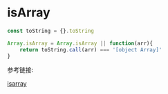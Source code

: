# isArray
```javascript
const toString = {}.toString

Array.isArray = Array.isArray || function(arr){
	return toString.call(arr) === '[object Array]'
}
```

参考链接:

[isarray](https://github.com/juliangruber/isarray)

